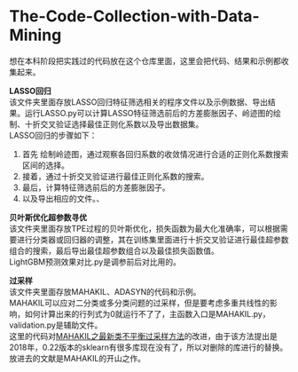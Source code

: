# The-Code-Collection-with-Data-Mining
想在本科阶段把实践过的代码放在这个仓库里面，这里会把代码、结果和示例都收集起来。<br>

**LASSO回归**<br>
该文件夹里面存放LASSO回归特征筛选相关的程序文件以及示例数据、导出结果。运行LASSO.py可以计算LASSO特征筛选前后的方差膨胀因子、岭迹图的绘制、十折交叉验证选择最佳正则化系数以及导出数据集。<br>
LASSO回归的步骤如下：<br>
1. 首先 绘制岭迹图，通过观察各回归系数的收敛情况进行合适的正则化系数搜索区间的选择。
2. 接着，通过十折交叉验证进行最佳正则化系数的搜索。
3. 最后，计算特征筛选前后的方差膨胀因子。
4. 以及导出相应的文件。、
   
**贝叶斯优化超参数寻优**<br>
该文件夹里面存放TPE过程的贝叶斯优化，损失函数为最大化准确率，可以根据需要进行分类器或回归器的调整，其在训练集里面进行十折交叉验证进行最佳超参数组合的搜索，最后导出最佳超参数组合以及最佳损失函数值。<br>
LightGBM预测效果对比.py是调参前后对比用的。<br>

**过采样**<br>
该文件夹里面存放MAHAKIL、ADASYN的代码和示例。<br>
MAHAKIL可以应对二分类或多分类问题的过采样，但是要考虑多重共线性的影响，如何计算出来的行列式为0就运行不了了，主函数入口是MAHAKIL.py，validation.py是辅助文件。<br>
这里的代码对[MAHAKIL之最新类不平衡过采样方法](http://t.csdnimg.cn/IFdxs)的改进，由于该方法提出是2018年，0.22版本的sklearn有很多库现在没有了，所以对删除的库进行的替换。<br>
放进去的文献是MAHAKIL的开山之作。<br>
